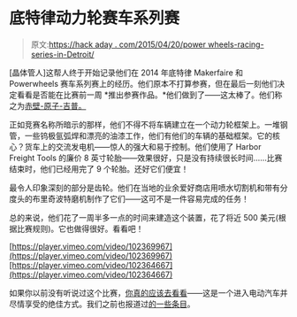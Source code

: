 # 底特律动力轮赛车系列赛

> 原文:[https://hack aday . com/2015/04/20/power wheels-racing-series-in-Detroit/](https://hackaday.com/2015/04/20/powerwheels-racing-series-in-detroit/)

[晶体管人]这帮人终于开始记录他们在 2014 年底特律 Makerfaire 和 Powerwheels 赛车系列赛上的经历。他们原本不打算参赛，但在最后一刻他们决定看看是否能在比赛前一周 *推出参赛作品。*他们做到了——这太棒了。他们称之为[赤壁-原子-吉普。](http://transistor-man.com/miters-jeep.html)

正如竞赛名称所暗示的那样，他们不得不将车辆建立在一个动力轮框架上。一堆钢管，一些钨极氩弧焊和漂亮的油漆工作，他们有他们的车辆的基础框架。它的核心？货车上的交流发电机——惊人的强大和易于控制。他们使用了 Harbor Freight Tools 的廉价 8 英寸轮胎——效果很好，只是没有持续很长时间……比赛结束时，他们已经用完了 9 个轮胎。还好它们便宜！

最令人印象深刻的部分是齿轮。他们在当地的业余爱好商店用喷水切割机和带有分度头的布里奇波特磨机制作了它们——这可不是一件容易完成的任务！

总的来说，他们花了一周半多一点的时间来建造这个装置，花了将近 500 美元(根据比赛规则)。它也做得很好。看看吧！

[https://player.vimeo.com/video/102369967](https://player.vimeo.com/video/102369967)[https://player.vimeo.com/video/102364667](https://player.vimeo.com/video/102364667)

如果你以前没有听说过这个比赛，[你真的应该去看看](http://www.powerracingseries.org/)——这是一个进入电动汽车并尽情享受的绝佳方式。我们之前也报道过[的一些条目](http://hackaday.com/2014/09/30/the-chibi-mikuvan-or-a-power-wheels-with-a-ford-fusion-battery/)。